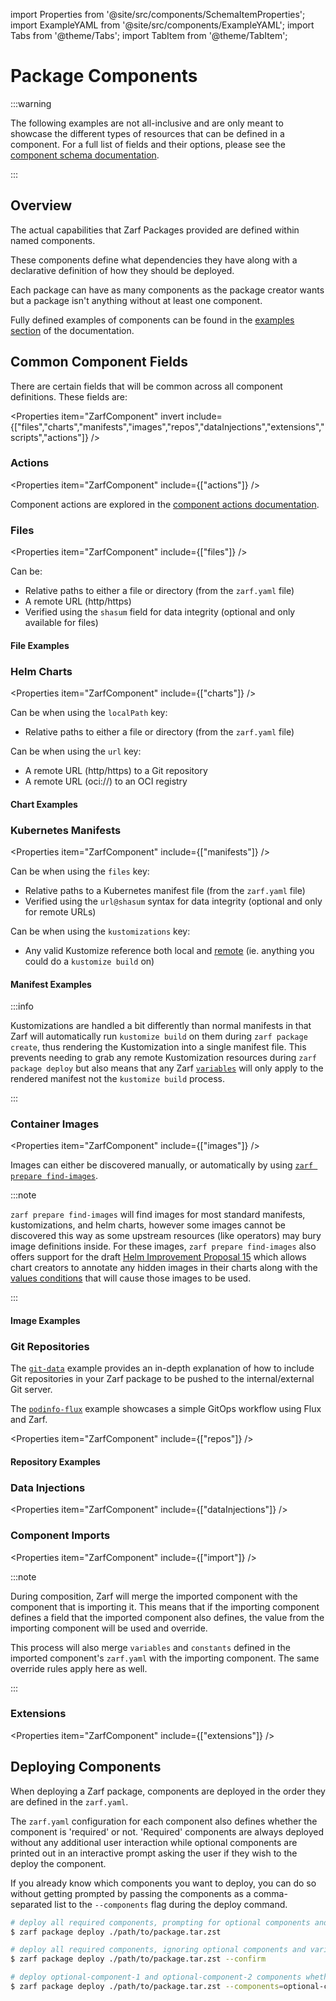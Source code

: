 import Properties from '@site/src/components/SchemaItemProperties';
import ExampleYAML from '@site/src/components/ExampleYAML';
import Tabs from '@theme/Tabs';
import TabItem from '@theme/TabItem';

# Package Components

:::warning

The following examples are not all-inclusive and are only meant to showcase the different types of resources that can be defined in a component. For a full list of fields and their options, please see the [component schema documentation](4-zarf-schema.md#components).

:::

## Overview

The actual capabilities that Zarf Packages provided are defined within named components.

These components define what dependencies they have along with a declarative definition of how they should be deployed.

Each package can have as many components as the package creator wants but a package isn't anything without at least one component.

Fully defined examples of components can be found in the [examples section](/examples/) of the documentation.

## Common Component Fields

There are certain fields that will be common across all component definitions. These fields are:

<Properties item="ZarfComponent" invert include={["files","charts","manifests","images","repos","dataInjections","extensions","scripts","actions"]} />

### Actions

<Properties item="ZarfComponent" include={["actions"]} />

Component actions are explored in the [component actions documentation](7-component-actions.md).

### Files

<Properties item="ZarfComponent" include={["files"]} />

Can be:

- Relative paths to either a file or directory (from the `zarf.yaml` file)
- A remote URL (http/https)
- Verified using the `shasum` field for data integrity (optional and only available for files)

#### File Examples

<Tabs queryString="file-examples">
<TabItem value="Local and Remote">
<ExampleYAML example="terraform" component="download-terraform" />
</TabItem>
<TabItem value="Remote with SHA sums">
<ExampleYAML example="distros/k3s" component="k3s" rootFolder="packages" />
</TabItem>
</Tabs>

### Helm Charts

<Properties item="ZarfComponent" include={["charts"]} />

Can be when using the `localPath` key:

- Relative paths to either a file or directory (from the `zarf.yaml` file)

Can be when using the `url` key:

- A remote URL (http/https) to a Git repository
- A remote URL (oci://) to an OCI registry

#### Chart Examples

<Tabs queryString="chart-examples">
<TabItem value="localPath">
<ExampleYAML example="helm-charts" component="demo-helm-local-chart" />
</TabItem>
<TabItem value="URL (git)">
<ExampleYAML example="helm-charts" component="demo-helm-git-chart" />
</TabItem>
<TabItem value="URL (oci)">
<ExampleYAML example="helm-charts" component="demo-helm-oci-chart" />
</TabItem>
</Tabs>

### Kubernetes Manifests

<Properties item="ZarfComponent" include={["manifests"]} />

Can be when using the `files` key:

- Relative paths to a Kubernetes manifest file (from the `zarf.yaml` file)
- Verified using the `url@shasum` syntax for data integrity (optional and only for remote URLs)

Can be when using the `kustomizations` key:

- Any valid Kustomize reference both local and [remote](https://github.com/kubernetes-sigs/kustomize/blob/master/examples/remoteBuild.md) (ie. anything you could do a `kustomize build` on)

#### Manifest Examples

<Tabs queryString="manifest-examples">
<TabItem value="Local">
<ExampleYAML example="manifests" component="httpd-local" />
</TabItem>
<TabItem value="Remote">
<ExampleYAML example="manifests" component="nginx-remote" />
</TabItem>
<TabItem value="Kustomizations">

:::info

Kustomizations are handled a bit differently than normal manifests in that Zarf will automatically run `kustomize build` on them during `zarf package create`, thus rendering the Kustomization into a single manifest file.  This prevents needing to grab any remote Kustomization resources during `zarf package deploy` but also means that any Zarf [`variables`](../../examples/variables/README.md#deploy-time-variables-and-constants) will only apply to the rendered manifest not the `kustomize build` process.

:::

<ExampleYAML example="manifests" component="podinfo-kustomize" />
</TabItem>
</Tabs>

### Container Images

<Properties item="ZarfComponent" include={["images"]} />

Images can either be discovered manually, or automatically by using [`zarf prepare find-images`](../2-the-zarf-cli/100-cli-commands/zarf_prepare_find-images.md).

:::note

`zarf prepare find-images` will find images for most standard manifests, kustomizations, and helm charts, however some images cannot be discovered this way as some upstream resources (like operators) may bury image definitions inside.  For these images, `zarf prepare find-images` also offers support for the draft [Helm Improvement Proposal 15](https://github.com/helm/community/blob/main/hips/hip-0015.md) which allows chart creators to annotate any hidden images in their charts along with the [values conditions](https://github.com/helm/community/issues/277) that will cause those images to be used.

:::

#### Image Examples

<ExampleYAML example="podinfo-flux" component="flux" />

### Git Repositories

The [`git-data`](/examples/git-data/) example provides an in-depth explanation of how to include Git repositories in your Zarf package to be pushed to the internal/external Git server.

The [`podinfo-flux`](/examples/podinfo-flux/) example showcases a simple GitOps workflow using Flux and Zarf.

<Properties item="ZarfComponent" include={["repos"]} />

#### Repository Examples

<Tabs queryString="git-repo-examples">
<TabItem value="Full Mirror">
<ExampleYAML example="git-data" component="full-repo" />
</TabItem>
<TabItem value="Specific Tag">
<ExampleYAML example="git-data" component="specific-tag" />
</TabItem>
<TabItem value="Specific Branch">
<ExampleYAML example="git-data" component="specific-branch" />
</TabItem>
<TabItem value="Specific Hash">
<ExampleYAML example="git-data" component="specific-hash" />
</TabItem>
</Tabs>

### Data Injections

<Properties item="ZarfComponent" include={["dataInjections"]} />

<ExampleYAML example="kiwix" component="kiwix-serve" />

### Component Imports

<Properties item="ZarfComponent" include={["import"]} />

<Tabs queryString="import-examples">
<TabItem value="Local Path">
<ExampleYAML example="composable-packages" component="local-games-path" />
</TabItem>
<TabItem value="OCI URL">
<ExampleYAML example="composable-packages" component="oci-wordpress-url" />
</TabItem>
</Tabs>

:::note

During composition, Zarf will merge the imported component with the component that is importing it. This means that if the importing component defines a field that the imported component also defines, the value from the importing component will be used and override.

This process will also merge `variables` and `constants` defined in the imported component's `zarf.yaml` with the importing component. The same override rules apply here as well.

:::

### Extensions

<Properties item="ZarfComponent" include={["extensions"]} />

<ExampleYAML example="big-bang" component="bigbang" />

## Deploying Components

When deploying a Zarf package, components are deployed in the order they are defined in the `zarf.yaml`.

The `zarf.yaml` configuration for each component also defines whether the component is 'required' or not. 'Required' components are always deployed without any additional user interaction while optional components are printed out in an interactive prompt asking the user if they wish to the deploy the component.

If you already know which components you want to deploy, you can do so without getting prompted by passing the components as a comma-separated list to the `--components` flag during the deploy command.

```bash
# deploy all required components, prompting for optional components and variables
$ zarf package deploy ./path/to/package.tar.zst

# deploy all required components, ignoring optional components and variable prompts
$ zarf package deploy ./path/to/package.tar.zst --confirm

# deploy optional-component-1 and optional-component-2 components whether they are required or not
$ zarf package deploy ./path/to/package.tar.zst --components=optional-component-1,optional-component-2
```
